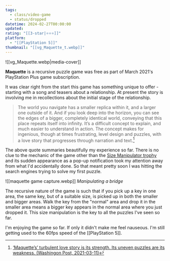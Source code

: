 ```yaml
---
tags:
  - class/video-game
  - status/dropped
datetime: 2024-02-27T00:00:00
updated: 
rating: "[[3-star|⭐️⭐️⭐️]]"
platform:
  - "[[PlayStation 5]]"
thumbnail: "[[vg_Maquette_t.webp]]"
---
```

![[vg_Maquette.webp|media-cover]]

**Maquette** is a recursive puzzle game was free as part of March 2021's PlayStation Plus game subscription.

It was clear right from the start this game has something unique to offer - starting with a song and teasers about a relationship. At present the story is involving me in recollections about the initial stage of the relationship.

> The world you navigate has a smaller replica within it, and a larger one outside of it. And if you look deep into the horizon, you can see the edges of a bigger, completely identical world, conveying that this place repeats itself into infinity. It’s a difficult concept to explain, and much easier to understand in action. The concept makes for ingenious, though at times frustrating, level design and puzzles, with a love story that progresses through narration and text.[^1]

The above quote summaries beautifully my experience so far. There is no clue to the mechanic of the game other than the [Size Manipulator trophy](https://psnprofiles.com/trophy/12420-maquette/12-size-manipulator) and its sudden appearance as a pop-up notification took my attention away from what I'd accidentally done. So that meant pretty soon I was hitting the search engines trying to solve my first puzzle.

![[maquette game capture.webp]]
*Manipulating a bridge*

The recursive nature of the game is such that if you pick up a key in one area, the same key, but of a suitable size, is picked up in both the smaller and bigger areas. Walk the key from the "normal" area and drop it in the smaller area means a bigger key appears in the normal area where you just dropped it. This size manipulation is the key to all the puzzles I've seen so far.

I'm enjoying the game so far. If only it didn't make me feel nauseous. I'm still getting used to the 60fps speed of the [[PlayStation 5]].

[^1]: [ ‘Maquette’s’ turbulent love story is its strength. Its uneven puzzles are its weakness. (Washingon Post, 2021-03-11)](https://www.washingtonpost.com/video-games/reviews/maquette-review/)